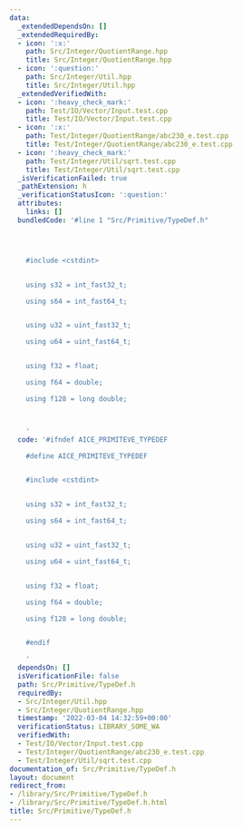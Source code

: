 ```yaml
---
data:
  _extendedDependsOn: []
  _extendedRequiredBy:
  - icon: ':x:'
    path: Src/Integer/QuotientRange.hpp
    title: Src/Integer/QuotientRange.hpp
  - icon: ':question:'
    path: Src/Integer/Util.hpp
    title: Src/Integer/Util.hpp
  _extendedVerifiedWith:
  - icon: ':heavy_check_mark:'
    path: Test/IO/Vector/Input.test.cpp
    title: Test/IO/Vector/Input.test.cpp
  - icon: ':x:'
    path: Test/Integer/QuotientRange/abc230_e.test.cpp
    title: Test/Integer/QuotientRange/abc230_e.test.cpp
  - icon: ':heavy_check_mark:'
    path: Test/Integer/Util/sqrt.test.cpp
    title: Test/Integer/Util/sqrt.test.cpp
  _isVerificationFailed: true
  _pathExtension: h
  _verificationStatusIcon: ':question:'
  attributes:
    links: []
  bundledCode: '#line 1 "Src/Primitive/TypeDef.h"




    #include <cstdint>


    using s32 = int_fast32_t;

    using s64 = int_fast64_t;


    using u32 = uint_fast32_t;

    using u64 = uint_fast64_t;


    using f32 = float;

    using f64 = double;

    using f128 = long double;



    '
  code: '#ifndef AICE_PRIMITEVE_TYPEDEF

    #define AICE_PRIMITEVE_TYPEDEF


    #include <cstdint>


    using s32 = int_fast32_t;

    using s64 = int_fast64_t;


    using u32 = uint_fast32_t;

    using u64 = uint_fast64_t;


    using f32 = float;

    using f64 = double;

    using f128 = long double;


    #endif

    '
  dependsOn: []
  isVerificationFile: false
  path: Src/Primitive/TypeDef.h
  requiredBy:
  - Src/Integer/Util.hpp
  - Src/Integer/QuotientRange.hpp
  timestamp: '2022-03-04 14:32:59+00:00'
  verificationStatus: LIBRARY_SOME_WA
  verifiedWith:
  - Test/IO/Vector/Input.test.cpp
  - Test/Integer/QuotientRange/abc230_e.test.cpp
  - Test/Integer/Util/sqrt.test.cpp
documentation_of: Src/Primitive/TypeDef.h
layout: document
redirect_from:
- /library/Src/Primitive/TypeDef.h
- /library/Src/Primitive/TypeDef.h.html
title: Src/Primitive/TypeDef.h
---
```

